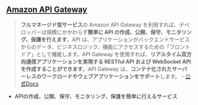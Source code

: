 ## [Amazon API Gateway](https://aws.amazon.com/jp/api-gateway/)

> **フルマネージド型サービス**の Amazon API Gateway を利用すれば、デベロッパーは規模にかかわらず**簡単に API の作成、公開、保守、モニタリング、保護を行えます**。API は、アプリケーションがバックエンドサービスからのデータ、ビジネスロジック、機能にアクセスするための「フロントドア」として機能します。API Gateway を使用すれば、**リアルタイム双方向通信アプリケーションを実現する RESTful API および WebSocket API を作成することができます**。API Gateway は、**コンテナ化されたサーバーレスのワークロードやウェブアプリケーションをサポート**します。 - [公式Docs](https://aws.amazon.com/jp/api-gateway/)

- APIの作成、公開、保守、モニタリング、保護を簡単に行えるサービス
